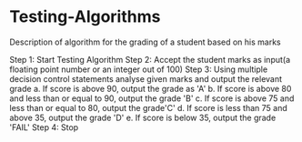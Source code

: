 # Testing-Algorithms
Description of  algorithm for the grading of a student based on his marks

Step 1: Start Testing Algorithm
Step 2: Accept the student marks as input(a floating point number or an integer out of 100)
Step 3: Using multiple decision control statements analyse given marks and output the relevant grade
      a. If score is above 90, output the grade as 'A' 
      b. If score is above 80 and less than or equal to 90, output the grade 'B'
      c. If score is above 75 and less than or equal to 80, output the grade'C'
      d. If score is less than 75 and above 35, output the grade 'D'
      e. If score is below 35, output the grade 'FAIL'
Step 4: Stop      
